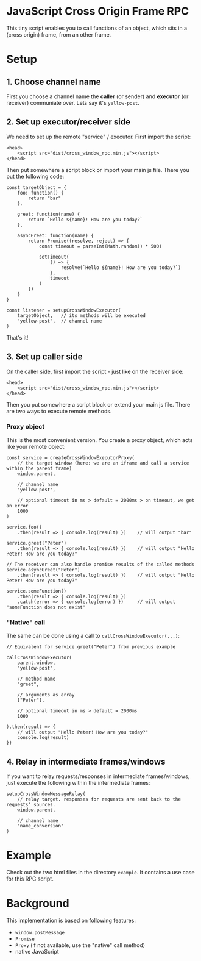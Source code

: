# JavaScript Cross Origin Frame RPC

This tiny script enables you to call functions of an object, which sits in a (cross origin) frame, from an other frame.


# Setup

## 1. Choose channel name

First you choose a channel name the __caller__ (or sender) and __executor__ (or receiver) communiate over. Lets say it's `yellow-post`.


## 2. Set up executor/receiver side

We need to set up the remote "service" / executor. First import the script:

```
<head>
    <script src="dist/cross_window_rpc.min.js"></script>
</head>
```

Then put somewhere a script block or import your main js file. There you put the following code:

```
const targetObject = {
    foo: function() {
        return "bar"
    },

    greet: function(name) {
        return `Hello ${name}! How are you today?`
    },

    asyncGreet: function(name) {
        return Promise((resolve, reject) => {
            const timeout = parseInt(Math.random() * 500)

            setTimeout(
                () => {
                    resolve(`Hello ${name}! How are you today?`)
                },
                timeout
            )
        })
    }
}

const listener = setupCrossWindowExecutor(
    targetObject,   // its methods will be executed
    "yellow-post",  // channel name
)
```

That's it!


## 3. Set up caller side

On the caller side, first import the script - just like on the receiver side:

```
<head>
    <script src="dist/cross_window_rpc.min.js"></script>
</head>
```

Then you put somewhere a script block or extend your main js file. There are two ways to execute remote methods.

### Proxy object

This is the most convenient version. You create a proxy object, which acts like your remote object:

```
const service = createCrossWindowExecutorProxy(
    // the target window (here: we are an iframe and call a service within the parent frame)
    window.parent,   

    // channel name
    "yellow-post",   

    // optional timeout in ms > default = 2000ms > on timeout, we get an error
    1000             
)

service.foo()
    .then(result => { console.log(result) })    // will output "bar"

service.greet("Peter")
    .then(result => { console.log(result) })    // will output "Hello Peter! How are you today?"

// The receiver can also handle promise results of the called methods
service.asyncGreet("Peter")
    .then(result => { console.log(result) })    // will output "Hello Peter! How are you today?"

service.someFunction()
    .then(result => { console.log(result) })
    .catch(error => { console.log(error) })     // will output "someFunction does not exist"
```

### "Native" call

The same can be done using a call to `callCrossWindowExecutor(...)`:

```
// Equivalent for service.greet("Peter") from previous example

callCrossWindowExecutor(
    parent.window,
    "yellow-post",

    // method name
    "greet",

    // arguments as array
    ["Peter"],

    // optional timeout in ms > default = 2000ms
    1000

).then(result => {
    // will output "Hello Peter! How are you today?"
    console.log(result)    
})    
```

## 4. Relay in intermediate frames/windows

If you want to relay requests/responses in intermediate frames/windows, just execute the following within the intermediate frames:

```
setupCrossWindowMessageRelay(
    // relay target. responses for requests are sent back to the requests' sources.
    window.parent,

    // channel name
    "name_conversion"
)
```

# Example

Check out the two html files in the directory `example`. It contains a use case for this RPC script.

# Background

This implementation is based on following features:

- `window.postMessage`
- `Promise`
- `Proxy` (if not available, use the "native" call method)
- native JavaScript
